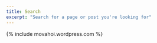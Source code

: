 ```yaml
---
title: Search
excerpt: "Search for a page or post you're looking for"
---
```


{% include movahoi.wordpress.com %}
